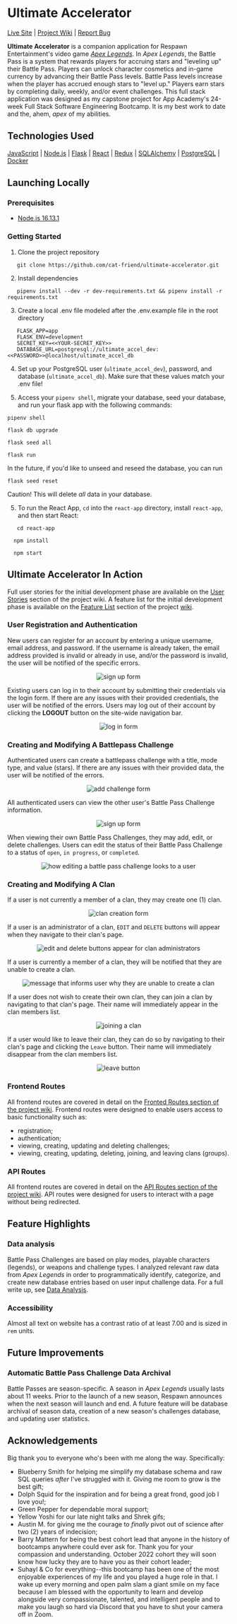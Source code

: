 # Ultimate Accelerator

<a href="https://ultimate-accelerator.herokuapp.com">Live Site</a>  |  <a href="https://github.com/cat-friend/ultimate-accelerator/wiki"> Project Wiki</a> | <a href="https://github.com/cat-friend/ultimate-accelerator/issue">Report Bug</a>

**Ultimate Accelerator** is a companion application for Respawn Entertainment's video game [_Apex Legends_](https://www.respawn.com/games/apex-legends). In _Apex Legends_, the Battle Pass is a system that rewards players for accruing stars and "leveling up" their Battle Pass. Players can unlock character cosmetics and in-game currency by advancing their Battle Pass levels. Battle Pass levels increase when the player has accrued enough stars to "level up." Players earn stars by completing daily, weekly, and/or event challenges. This full stack application was designed as my capstone project for App Academy's 24-week Full Stack Software Engineering Bootcamp. It is my best work to date and the, ahem, _apex_ of my abilities.

## Technologies Used
[JavaScript](https://developer.mozilla.org/en-US/docs/Web/JavaScript) | [Node.js](https://nodejs.org/en/) | [Flask](https://flask.palletsprojects.com/en/2.0.x/) | [React](https://reactjs.org/) | [Redux](https://redux.js.org/) | [SQLAlchemy](https://www.sqlalchemy.org/) | [PostgreSQL](https://www.postgresql.org/) | [Docker](https://www.docker.com/)

## Launching Locally

### Prerequisites
 - [Node.js 16.13.1](https://nodejs.org/en/)

### Getting Started

1. Clone the project repository
```
   git clone https://github.com/cat-friend/ultimate-accelerator.git
```
2. Install dependencies
```
   pipenv install --dev -r dev-requirements.txt && pipenv install -r requirements.txt
```

3.  Create a local .env file modeled after the .env.example file in the root directory
```
   FLASK_APP=app
   FLASK_ENV=development
   SECRET_KEY=<<YOUR-SECRET_KEY>>
   DATABASE_URL=postgresql://ultimate_accel_dev:<<PASSWORD>>@localhost/ultimate_accel_db
```
4. Set up your PostgreSQL user (`ultimate_accel_dev`), password, and database (`ultimate_accel_db`). Make sure that these values match your .env file!

5. Access your `pipenv shell`, migrate your database, seed your database, and run your flask app with the following commands:
```
pipenv shell
```
```
flask db upgrade
```
```
flask seed all
```
```
flask run
```

   In the future, if you'd like to unseed and reseed the database, you can run
   ```
   flask seed reset
   ```
   Caution! This will delete _all_ data in your database.

5. To run the React App, `cd` into the `react-app` directory, install `react-app`, and then start React:
 ```
    cd react-app
 ```
  ```
    npm install
 ```
  ```
    npm start
 ```

## Ultimate Accelerator In Action
Full user stories for the initial development phase are available on the [User Stories](https://github.com/cat-friend/ultimate-accelerator/wiki/2.-User-Stories-&-Features-Acceptance-Criteria) section of the project wiki. A feature list for the initial development phase is available on the [Feature List](https://github.com/cat-friend/ultimate-accelerator/wiki/1.-MVP-Features-List) section of the project [wiki](https://github.com/cat-friend/ultimate-accelerator/wiki).

### User Registration and Authentication
New users can register for an account by entering a unique username, email address, and password. If the username is already taken, the email address provided is invalid or already in use, and/or the password is invalid, the user will be notified of the specific errors.

<p align='center'>
<img src='https://raw.githubusercontent.com/cat-friend/ultimate-accelerator/main/documentation/README-images/sign_up.jpg' alt='sign up form'>
</p>


Existing users can log in to their account by submitting their credentials via the login form. If there are any issues with their provided credentials, the user will be notified of the errors. Users may log out of their account by clicking the **LOGOUT** button on the site-wide navigation bar.

<p align='center'>
<img src="https://raw.githubusercontent.com/cat-friend/ultimate-accelerator/main/documentation/README-images/log_in.jpg" alt='log in form'>
</p>



### Creating and Modifying A Battlepass Challenge

Authenticated users can create a battlepass challenge with a title, mode type, and value (stars). If there are any issues with their provided data, the user will be notified of the errors.

<p align='center'>
<img src="https://raw.githubusercontent.com/cat-friend/ultimate-accelerator/main/documentation/README-images/challenge_add.jpg" alt='add challenge form'>
</p>

All authenticated users can view the other user's Battle Pass Challenge information.

<p align='center'>
<img src="https://raw.githubusercontent.com/cat-friend/ultimate-accelerator/main/documentation/README-images/challenge_other_user.jpg" alt='sign up form'>
</p>

When viewing their own Battle Pass Challenges, they may add, edit, or delete challenges. Users can edit the status of their Battle Pass Challenge to a status of `open`, `in progress`, or `completed`.

<p align='center'>
<img src="https://raw.githubusercontent.com/cat-friend/ultimate-accelerator/main/documentation/README-images/challenge_edit.jpg" alt='how editing a battle pass challenge looks to a user'>
</p>


### Creating and Modifying A Clan

If a user is not currently a member of a clan, they may create one (1) clan.

<p align='center'>
<img src="https://raw.githubusercontent.com/cat-friend/ultimate-accelerator/main/documentation/README-images/clan_create.jpg" alt='clan creation form'>
</p>

If a user is an administrator of a clan, `EDIT` and `DELETE` buttons will appear when they navigate to their clan's page.

<p align='center'>
<img src="https://raw.githubusercontent.com/cat-friend/ultimate-accelerator/main/documentation/README-images/clan_admin.jpg" alt='edit and delete buttons appear for clan administrators'>
</p>

If a user is currently a member of a clan, they will be notified that they are unable to create a clan.

<p align='center'>
<img src="https://raw.githubusercontent.com/cat-friend/ultimate-accelerator/main/documentation/README-images/clan_no_create.jpg" alt='message that informs user why they are unable to create a clan'>
</p>


If a user does not wish to create their own clan, they can join a clan by navigating to that clan's page. Their name will immediately appear in the clan members list.

<p align='center'>
<img src="https://raw.githubusercontent.com/cat-friend/ultimate-accelerator/main/documentation/README-images/clan_join.jpg" alt='joining a clan'>
</p>

If a user would like to leave their clan, they can do so by navigating to their clan's page and clicking the `Leave` button. Their name will immediately disappear from the clan members list.

<p align='center'>
<img src="https://raw.githubusercontent.com/cat-friend/ultimate-accelerator/main/documentation/README-images/clan_leave.jpg" alt='leave button'>
</p>


### Frontend Routes
All frontend routes are covered in detail on the [Fronted Routes section of the project wiki](https://github.com/cat-friend/ultimate-accelerator/wiki/3.-Frontend-Routes). Frontend routes were designed to enable users access to basic functionality such as:
   * registration;
   * authentication;
   * viewing, creating, updating and deleting challenges;
   * viewing, creating, updating, deleting, joining, and leaving clans (groups).

### API Routes
All frontend routes are covered in detail on the [API Routes section of the project wiki](https://github.com/cat-friend/ultimate-accelerator/wiki/4.-API-Documentation). API routes were designed for users to interact with a page without being redirected.


## Feature Highlights

### Data analysis
Battle Pass Challenges are based on play modes, playable characters (legends), or weapons and challenge types. I analyzed relevant raw data from _Apex Legends_ in order to programmatically identify, categorize, and create new database entries based on user input challenge data. For a full write up, see [Data Analysis](https://github.com/cat-friend/ultimate-accelerator/wiki/Battle-Pass-Challenges-Data-Analysis).


### Accessibility
Almost all text on website has a contrast ratio of at least 7.00 and is sized in `rem` units.


## Future Improvements

### Automatic Battle Pass Challenge Data Archival
Battle Passes are season-specific. A season in _Apex Legends_ usually lasts about 11 weeks. Prior to the launch of a new season, Respawn announces when the next season will launch and end. A future feature will be database archival of season data, creation of a new season's challenges database, and updating user statistics.

## Acknowledgements

Big thank you to everyone who's been with me along the way. Specifically:
* Blueberry Smith for helping me simplify my database schema and raw SQL queries _after_ I've struggled with it. Giving me room to grow is the best gift;
* Dolph Squid for the inspiration and for being a great frond, good job I love you!;
* Green Pepper for dependable moral support;
* Yellow Yoshi for our late night talks and Shrek gifs;
* Austin M. for giving me the courage to _finally_ pivot out of science after two (2) years of indecision;
* Barry Mattern for being the best cohort lead that anyone in the history of bootcamps anywhere could ever ask for. Thank you for your compassion and understanding. October 2022 cohort they will soon know how lucky they are to have you as their cohort leader;
* Suhayl & Co for everything--this bootcamp has been one of the most enjoyable experiences of my life and you played a huge role in that. I wake up every morning and open palm slam a giant smile on my face because I am blessed with the opportunity to learn and develop alongside very compassionate, talented, and intelligent people and to make you laugh so hard via Discord that you have to shut your camera off in Zoom.
